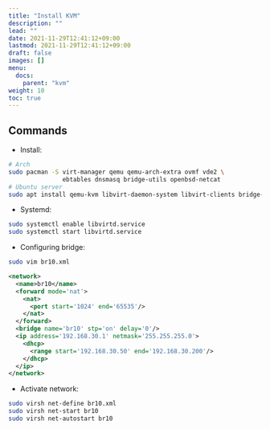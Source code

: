 ```yaml
---
title: "Install KVM"
description: ""
lead: ""
date: 2021-11-29T12:41:12+09:00
lastmod: 2021-11-29T12:41:12+09:00
draft: false
images: []
menu: 
  docs:
    parent: "kvm"
weight: 10
toc: true
---
```


## Commands

- Install:

```sh
# Arch
sudo pacman -S virt-manager qemu qemu-arch-extra ovmf vde2 \
               ebtables dnsmasq bridge-utils openbsd-netcat
# Ubuntu server
sudo apt install qemu-kvm libvirt-daemon-system libvirt-clients bridge-utils virtinst
```

- Systemd:

```sh
sudo systemctl enable libvirtd.service
sudo systemctl start libvirtd.service
```

- Configuring bridge:

```sh
sudo vim br10.xml
```

```xml
<network>
  <name>br10</name>
  <forward mode='nat'>
    <nat>
      <port start='1024' end='65535'/>
    </nat>
  </forward>
  <bridge name='br10' stp='on' delay='0'/>
  <ip address='192.168.30.1' netmask='255.255.255.0'>
    <dhcp>
      <range start='192.168.30.50' end='192.168.30.200'/>
    </dhcp>
  </ip>
</network>
```

- Activate network:

```sh
sudo virsh net-define br10.xml
sudo virsh net-start br10
sudo virsh net-autostart br10
```
